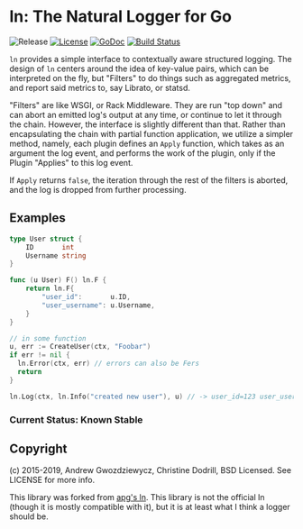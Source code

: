 # ln: The Natural Logger for Go

![Release](https://img.shields.io/github/release/Xe/ln.svg) [![License](https://img.shields.io/github/license/Xe/ln.svg)](https://github.com/Xe/ln/blob/master/LICENSE) [![GoDoc](https://godoc.org/within.website/ln?status.svg)](https://godoc.org/within.website/ln) [![Build Status](https://travis-ci.org/Xe/ln.svg?branch=master)](https://travis-ci.org/Xe/ln)

`ln` provides a simple interface to contextually aware structured logging. 
The design of `ln` centers around the idea of key-value pairs, which
can be interpreted on the fly, but "Filters" to do things such as
aggregated metrics, and report said metrics to, say Librato, or
statsd.

"Filters" are like WSGI, or Rack Middleware. They are run "top down"
and can abort an emitted log's output at any time, or continue to let
it through the chain. However, the interface is slightly different
than that. Rather than encapsulating the chain with partial function
application, we utilize a simpler method, namely, each plugin defines
an `Apply` function, which takes as an argument the log event, and
performs the work of the plugin, only if the Plugin "Applies" to this
log event.

If `Apply` returns `false`, the iteration through the rest of the
filters is aborted, and the log is dropped from further processing.

## Examples

```go
type User struct {
	ID       int
	Username string
}

func (u User) F() ln.F {
	return ln.F{
		"user_id":       u.ID,
		"user_username": u.Username,
	}
}

// in some function
u, err := CreateUser(ctx, "Foobar")
if err != nil {
  ln.Error(ctx, err) // errors can also be Fers
  return
}

ln.Log(ctx, ln.Info("created new user"), u) // -> user_id=123 user_username=Foobar msg="created new user"
```

### Current Status: Known Stable

## Copyright

(c) 2015-2019, Andrew Gwozdziewycz, Christine Dodrill, BSD Licensed. 
See LICENSE for more info.

This library was forked from [apg's ln](https://github.com/apg/ln).
This library is not the official ln (though it is mostly compatible 
with it), but it is at least what I think a logger should be.

